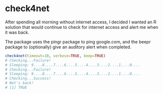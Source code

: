 # check4net

After spending all morning without internet access, I decided I
wanted an R solution that would continue to check for internet
access and alert me when it was back.

The package uses the pingr package to ping google.com, and the
beepr package to (optionally) give an auditory alert when completed.


```r
check4net(timeout=10, verbose=TRUE, beep=TRUE)
# Checking...Failure!
# Sleeping: 9....8....7....6....5....4....3....2....1....0....
# Checking...Failure!
# Sleeping: 9....8....7....6....5....4....3....2....1....0....
# Checking...Success!
# Net's back!
# [1] TRUE
```
